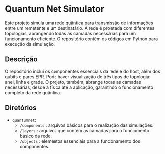 # Quantum Net Simulator

Este projeto simula uma rede quântica para transmissão de informações entre um remetente e um destinatário. A rede é projetada com diferentes topologias, abrangendo todas as camadas necessárias para um funcionamento eficiente. O repositório contém os códigos em Python para execução da simulação.

## Descrição

O repositório inclui os componentes essenciais da rede e do host, além dos qubits e pares EPR. Pode haver visualização de três tipos de topologia: anel, linha e grade. O projeto, também, abrange todas as camadas necessárias, desde a física até a aplicação, garantindo o funcionamento completo da rede quântica.

## Diretórios 
- ``quantumnet``: 
  - ``/components`` : arquivos básicos para o realização das simulações.
  - ``/layers`` : arquivos que contém as camadas para o funciomento básico da rede.
  - ``/objects`` : elementos essenciais para a funcionamento dos componentes.
